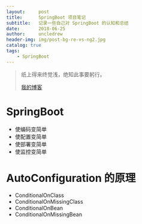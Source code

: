 ```yaml
---
layout:     post
title:      SpringBoot 项目笔记
subtitle:   记录一些自己对 SpringBoot 的认知和总结
date:       2018-06-25
author:     uncledrew
header-img: img/post-bg-re-vs-ng2.jpg
catalog: true
tags:
    - SpringBoot
---
```


> 纸上得来终觉浅，绝知此事要躬行。
>
> [我的博客](http://uncledrew.405go.cn/)


# SpringBoot
- 使编码变简单
- 使配置变简单
- 使部署变简单
- 使监控变简单

# AutoConfiguration 的原理
- ConditionalOnClass
- ConditionalOnMissingClass
- ConditionalOnBean
- ConditionalOnMissingBean
